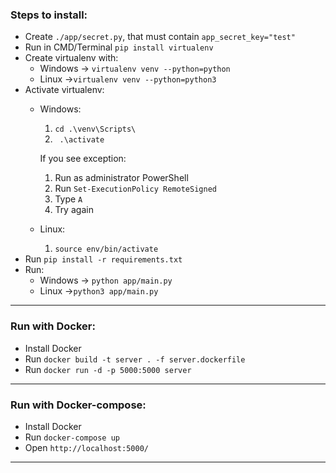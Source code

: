 ### Steps to install: ###
- Create `./app/secret.py`, that must contain `app_secret_key="test"`
- Run in CMD/Terminal `pip install virtualenv`
- Create virtualenv with:
	- Windows -> `virtualenv venv --python=python`
	- Linux ->`virtualenv venv --python=python3`
- Activate virtualenv: 
	- Windows:
		1) `cd .\venv\Scripts\` 
		2) ` .\activate`
		
		If you see exception:
		1) Run as administrator PowerShell
		2) Run `Set-ExecutionPolicy RemoteSigned`
		3) Type `A`
		4) Try again

	- Linux:
		1) `source env/bin/activate`
- Run `pip install -r requirements.txt`
- Run:
	- Windows -> `python app/main.py`
	- Linux ->`python3 app/main.py`
------------

### Run with Docker: ###

- Install Docker
- Run `docker build -t server . -f server.dockerfile`
- Run `docker run -d -p 5000:5000 server `
------------
### Run with Docker-compose: ###
- Install Docker
- Run `docker-compose up`
- Open `http://localhost:5000/`
------------